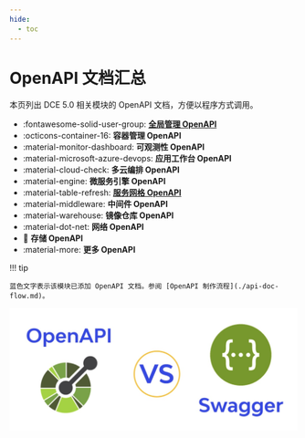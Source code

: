 ```yaml
---
hide:
  - toc
---
```


# OpenAPI 文档汇总

本页列出 DCE 5.0 相关模块的 OpenAPI 文档，方便以程序方式调用。

<div class="grid cards" markdown>

- :fontawesome-solid-user-group: **[全局管理 OpenAPI](./ghippo/v0.15.0.md)**
- :octicons-container-16: **容器管理 OpenAPI**
- :material-monitor-dashboard: **可观测性 OpenAPI**
- :material-microsoft-azure-devops: **应用工作台 OpenAPI**
- :material-cloud-check: **多云编排 OpenAPI**
- :material-engine: **微服务引擎 OpenAPI**
- :material-table-refresh: **[服务网格 OpenAPI](./mspider/v0.105.1.md)**
- :material-middleware: **中间件 OpenAPI**
- :material-warehouse: **镜像仓库 OpenAPI**
- :material-dot-net: **网络 OpenAPI**
- :floppy_disk: **存储 OpenAPI**
- :material-more: **更多 OpenAPI**

</div>

!!! tip

    蓝色文字表示该模块已添加 OpenAPI 文档。参阅 [OpenAPI 制作流程](./api-doc-flow.md)。

![OpenAPI and Swagger](./images/index.png)
